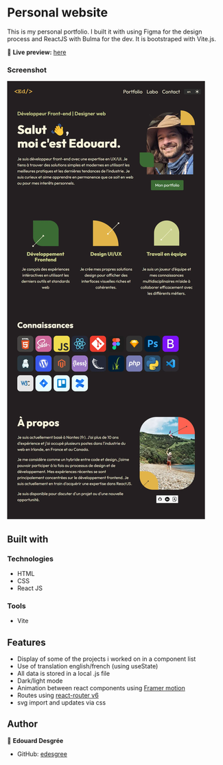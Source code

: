# Personal website

This is my personal portfolio. I built it with using Figma for the design process and ReactJS with Bulma for the dev.
It is bootstraped with Vite.js.

🔗 **Live preview:** [here](http://edouard.desgree.com)

### Screenshot

![screenshot](./screenshot.webp)

## Built with

### Technologies

- HTML
- CSS
- React JS

### Tools

- Vite

## Features

- Display of some of the projects i worked on in a component list
- Use of translation english/french (using useState)
- All data is stored in a local .js file
- Dark/light mode
- Animation between react components using [Framer motion](https://www.framer.com/motion/examples/)
- Routes using [react-router v6](https://reactrouter.com/)
- svg import and updates via css

## Author

👤 **Edouard Desgrée**

- GitHub: [edesgree](https://github.com/edesgree)
